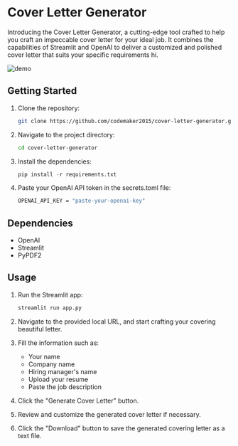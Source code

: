 # Cover Letter Generator

Introducing the Cover Letter Generator, a cutting-edge tool crafted to help you craft an impeccable cover letter for your ideal job. It combines the capabilities of Streamlit and OpenAI to deliver a customized and polished cover letter that suits your specific requirements hi.

![demo](demos/demo.gif)

## Getting Started

1. Clone the repository:

   ```bash
   git clone https://github.com/codemaker2015/cover-letter-generator.git
   ```

2. Navigate to the project directory:

   ```bash
   cd cover-letter-generator
   ```

3. Install the dependencies:

   ```python
   pip install -r requirements.txt
   ```

4. Paste your OpenAI API token in the secrets.toml file:

   ```bash
   OPENAI_API_KEY = "paste-your-openai-key"
   ```

## Dependencies

- OpenAI
- Streamlit
- PyPDF2

## Usage

1. Run the Streamlit app:

   ```python
   streamlit run app.py
   ```

2. Navigate to the provided local URL, and start crafting your covering beautiful letter.

3. Fill the information such as: 
    - Your name
    - Company name
    - Hiring manager's name
    - Upload your resume
    - Paste the job description
4. Click the "Generate Cover Letter" button.

5. Review and customize the generated cover letter if necessary.

6. Click the "Download" button to save the generated covering letter as a text file.
